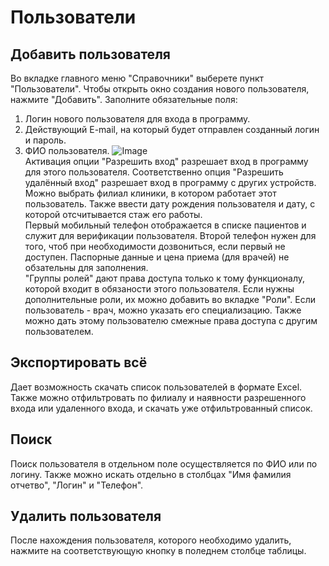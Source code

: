 # Пользователи 

## Добавить пользователя 
Во вкладке главного меню "Справочники" выберете пункт "Пользователи". Чтобы открыть окно создания нового пользователя, нажмите "Добавить". Заполните обязательные поля:   
1. Логин нового пользователя для входа в программу.
2. Действующий E-mail, на который будет отправлен созданный логин и пароль.
3. ФИО пользователя.
![Image](Image/polzovateli.gif)  
Активация опции "Разрешить вход" разрешает вход в программу для этого пользователя. Соответственно опция "Разрешить удалённый вход" разрешает вход в программу с других устройств.  
Можно выбрать филиал клиники, в котором работает этот пользователь. Также ввести дату рождения пользователя и дату, с которой отсчитывается стаж его работы.  
Первый мобильный телефон отображается в списке пациентов и служит для верификации пользователя. Второй телефон нужен для того, чтоб при необходимости дозвониться, если первый не доступен. Паспорные данные и цена приема (для врачей) не обзательны для заполнения.  
"Группы ролей" дают права доступа только к тому функционалу, которой входит в обязаности этого пользователя. Если нужны дополнительные роли, их можно добавить во вкладке "Роли". Если пользователь - врач, можно указать его специализацию. Также можно дать этому пользователю смежные права доступа с другим пользователем.   

## Экспортировать всё
Дает возможность скачать список пользователей в формате Excel. Также можно отфильтровать по филиалу и наявности разрешенного входа или удаленного входа, и скачать уже отфильтрованный список.  
## Поиск
Поиск пользователя в отдельном поле осуществляется по ФИО или по логину. Также можно искать отдельно в столбцах "Имя фамилия отчетво", "Логин" и "Телефон".  
## Удалить пользователя
После нахождения пользователя, которого необходимо удалить, нажмите на соответствующую кнопку в поледнем столбце таблицы.